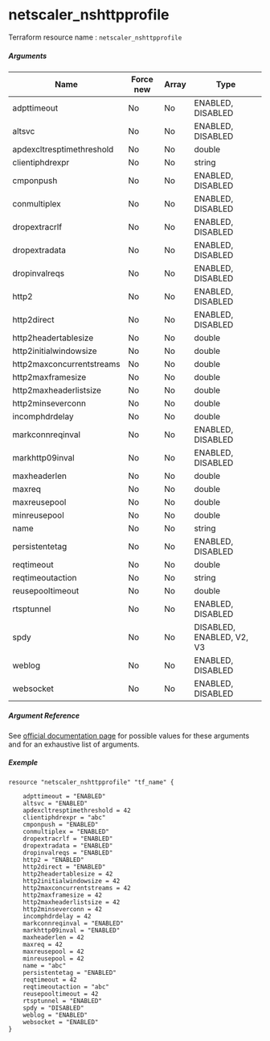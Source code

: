 # netscaler_nshttpprofile

Terraform resource name : ```netscaler_nshttpprofile```

##### Arguments

| Name | Force new | Array | Type |
|----|----|----|----|
|adpttimeout|No|No|ENABLED, DISABLED|
|altsvc|No|No|ENABLED, DISABLED|
|apdexcltresptimethreshold|No|No|double|
|clientiphdrexpr|No|No|string|
|cmponpush|No|No|ENABLED, DISABLED|
|conmultiplex|No|No|ENABLED, DISABLED|
|dropextracrlf|No|No|ENABLED, DISABLED|
|dropextradata|No|No|ENABLED, DISABLED|
|dropinvalreqs|No|No|ENABLED, DISABLED|
|http2|No|No|ENABLED, DISABLED|
|http2direct|No|No|ENABLED, DISABLED|
|http2headertablesize|No|No|double|
|http2initialwindowsize|No|No|double|
|http2maxconcurrentstreams|No|No|double|
|http2maxframesize|No|No|double|
|http2maxheaderlistsize|No|No|double|
|http2minseverconn|No|No|double|
|incomphdrdelay|No|No|double|
|markconnreqinval|No|No|ENABLED, DISABLED|
|markhttp09inval|No|No|ENABLED, DISABLED|
|maxheaderlen|No|No|double|
|maxreq|No|No|double|
|maxreusepool|No|No|double|
|minreusepool|No|No|double|
|name|No|No|string|
|persistentetag|No|No|ENABLED, DISABLED|
|reqtimeout|No|No|double|
|reqtimeoutaction|No|No|string|
|reusepooltimeout|No|No|double|
|rtsptunnel|No|No|ENABLED, DISABLED|
|spdy|No|No|DISABLED, ENABLED, V2, V3|
|weblog|No|No|ENABLED, DISABLED|
|websocket|No|No|ENABLED, DISABLED|

##### Argument Reference

See [official documentation page](https://developer-docs.citrix.com/projects/netscaler-nitro-api/en/11.0/configuration/ns/nshttpprofile/nshttpprofile/) for possible values for these arguments and for an exhaustive list of arguments.

##### Exemple

```
resource "netscaler_nshttpprofile" "tf_name" {

    adpttimeout = "ENABLED"
    altsvc = "ENABLED"
    apdexcltresptimethreshold = 42
    clientiphdrexpr = "abc"
    cmponpush = "ENABLED"
    conmultiplex = "ENABLED"
    dropextracrlf = "ENABLED"
    dropextradata = "ENABLED"
    dropinvalreqs = "ENABLED"
    http2 = "ENABLED"
    http2direct = "ENABLED"
    http2headertablesize = 42
    http2initialwindowsize = 42
    http2maxconcurrentstreams = 42
    http2maxframesize = 42
    http2maxheaderlistsize = 42
    http2minseverconn = 42
    incomphdrdelay = 42
    markconnreqinval = "ENABLED"
    markhttp09inval = "ENABLED"
    maxheaderlen = 42
    maxreq = 42
    maxreusepool = 42
    minreusepool = 42
    name = "abc"
    persistentetag = "ENABLED"
    reqtimeout = 42
    reqtimeoutaction = "abc"
    reusepooltimeout = 42
    rtsptunnel = "ENABLED"
    spdy = "DISABLED"
    weblog = "ENABLED"
    websocket = "ENABLED"
}
```

